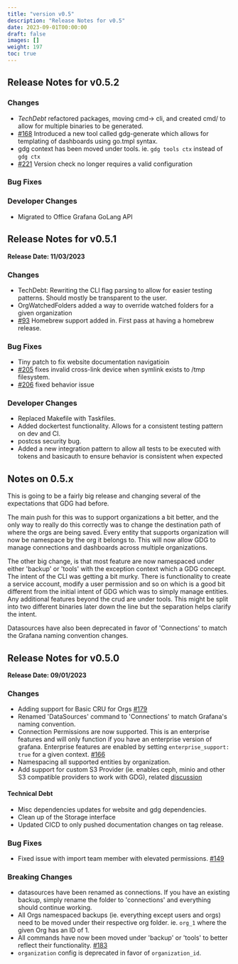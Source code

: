```yaml
---
title: "version v0.5"
description: "Release Notes for v0.5"
date: 2023-09-01T00:00:00
draft: false
images: []
weight: 197
toc: true
---
```


##  Release Notes for v0.5.2
### Changes
  - *TechDebt* refactored packages, moving cmd-> cli, and created cmd/ to allow for multiple binaries to be generated.
  - [#168](https://github.com/esnet/gdg/issues/168) Introduced a new tool called gdg-generate which allows for templating of dashboards using go.tmpl syntax.
  - gdg context has been moved under tools.  ie. `gdg tools ctx` instead of `gdg ctx`
  - [#221](https://github.com/esnet/gdg/issues/221) Version check no longer requires a valid configuration

### Bug Fixes

### Developer Changes
  - Migrated to Office Grafana GoLang API


##  Release Notes for v0.5.1

**Release Date: 11/03/2023**


### Changes
  - TechDebt: Rewriting the CLI flag parsing to allow for easier testing patterns.  Should mostly be transparent to the user.
  - OrgWatchedFolders added a way to override watched folders for a given organization
  - [#93](https://github.com/esnet/gdg/issues/93) Homebrew support added in.  First pass at having a homebrew release.

### Bug Fixes
  - Tiny patch to fix website documentation navigatioin
  - [#205](https://github.com/esnet/gdg/issues/205) fixes invalid cross-link device when symlink exists to /tmp filesystem.
  - [#206](https://github.com/esnet/gdg/issues/206) fixed behavior issue

### Developer Changes
  - Replaced Makefile with Taskfiles.
  - Added dockertest functionality.  Allows for a consistent testing pattern on dev and CI.
  - postcss security bug.
  - Added a new integration pattern to allow all tests to be executed with tokens and basicauth to ensure behavior is consistent when expected


## Notes on 0.5.x

This is going to be a fairly big release and changing several of the expectations that GDG had before.

The main push for this was to support organizations a bit better, and the only way to really do this correctly was to change the destination path of where the orgs are being saved.  Every entity that supports organization will now be namespace by the org it belongs to.  This will now allow GDG to manage connections and dashboards across multiple organizations.

The other big change, is that most feature are now namespaced under either 'backup' or 'tools' with the exception context which a GDG concept.  The intent of the CLI was getting a bit murky.  There is functionality to create a service account, modify a user permission and so on which is a good bit different from the initial intent of GDG which was to simply manage entities.  Any additional features beyond the crud are under tools.  This might be split into two different binaries later down the line but the separation helps clarify the intent.

Datasources have also been deprecated in favor of 'Connections' to match the Grafana naming convention changes.


##  Release Notes for v0.5.0
**Release Date: 09/01/2023**

### Changes
  - Adding support for Basic CRU for Orgs  [#179](https://github.com/esnet/gdg/issues/179)
  - Renamed 'DataSources' command to 'Connections' to match Grafana's naming convention.
  - Connection Permissions are now supported.  This is an enterprise features and will only function if you have an enterprise version of grafana.  Enterprise features are enabled by setting `enterprise_support: true` for a given context. [#166](https://github.com/esnet/gdg/issues/166)
  - Namespacing all supported entities by organization.
  - Add support for custom S3 Provider (ie. enables ceph, minio and other S3 compatible providers to work with GDG), related [discussion](https://github.com/esnet/gdg/discussions/190)

#### Technical Debt
  - Misc dependencies updates for website and gdg dependencies.
  - Clean up of the Storage interface
  - Updated CICD to only pushed documentation changes on tag release.

### Bug Fixes
  - Fixed issue with import team member with elevated permissions. [#149](https://github.com/esnet/gdg/issues/149)


### Breaking Changes
  - datasources have been renamed as connections.  If you have an existing backup, simply rename the folder to 'connections' and everything should continue working.
  - All Orgs namespaced backups (ie. everything except users and orgs) need to be moved under their respective org folder.  ie.  `org_1` where the given Org has an ID of 1.
  - All commands have now been moved under 'backup' or 'tools' to better reflect their functionality. [#183](https://github.com/esnet/gdg/issues/183)
  - `organization` config is deprecated in favor of `organization_id`.
